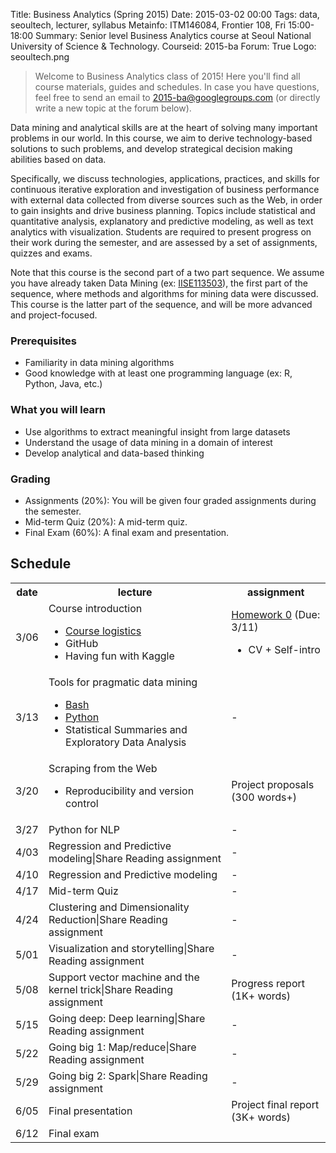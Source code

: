 Title: Business Analytics (Spring 2015)
Date: 2015-03-02 00:00
Tags: data, seoultech, lecturer, syllabus
Metainfo: ITM146084, Frontier 108, Fri 15:00-18:00
Summary: Senior level Business Analytics course at Seoul National University of Science & Technology.
Courseid: 2015-ba
Forum: True
Logo: seoultech.png

> Welcome to Business Analytics class of 2015!
> Here you'll find all course materials, guides and schedules.
> In case you have questions, feel free to send an email to [2015-ba@googlegroups.com](mailto:2015-ba@googlegroups.com) (or directly write a new topic at the forum below).

Data mining and analytical skills are at the heart of solving many important problems in our world.
In this course, we aim to derive technology-based solutions to such problems, and develop strategical decision making abilities based on data.

Specifically, we discuss technologies, applications, practices, and skills for continuous iterative exploration and investigation of business performance with external data collected from diverse sources such as the Web, in order to gain insights and drive business planning.
Topics include statistical and quantitative analysis, explanatory and predictive modeling, as well as text analytics with visualization.
Students are required to present progress on their work during the semester, and are assessed by a set of assignments, quizzes and exams.

Note that this course is the second part of a two part sequence.
We assume you have already taken
Data Mining (ex: [IISE113503]({filename}/2015-dm/index.md)),
the first part of the sequence, where methods and algorithms for mining data were discussed.
This course is the latter part of the sequence, and will be more advanced and project-focused.

### Prerequisites
- Familiarity in data mining algorithms
- Good knowledge with at least one programming language (ex: R, Python, Java, etc.)

### What you will learn
- Use algorithms to extract meaningful insight from large datasets
- Understand the usage of data mining in a domain of interest
- Develop analytical and data-based thinking

### Grading
- Assignments (20%): You will be given four graded assignments during the semester.
- Mid-term Quiz (20%): A mid-term quiz.
- Final Exam (60%): A final exam and presentation.

## Schedule
<table id="schedule" class="table table-hover table-bordered">
<tr><th>date</th><th>lecture</th><th>assignment</th></tr>
<tr><td>3/06</td><td>Course introduction<ul><li><a href="course-logistics.html">Course logistics</a><li>GitHub<li>Having fun with Kaggle</ul></td><td><a href='http://goo.gl/forms/fE7ZIeL8VK'>Homework 0</a> (Due: 3/11)<ul><li>CV + Self-intro</ul></td></tr>
<tr><td>3/13</td><td>Tools for pragmatic data mining<ul><li><a href="bash.html">Bash</a><li><a href="../tips/introduction-to-python.html">Python</a><li>Statistical Summaries and Exploratory Data Analysis</ul></td><td>-</td></tr>
<tr><td>3/20</td><td>Scraping from the Web<ul><li>Reproducibility and version control</ul></td><td>Project proposals (300 words+)</td></tr>
<tr><td>3/27</td><td>Python for NLP</td><td>-</td></tr>
<tr><td>4/03</td><td>Regression and Predictive modeling|Share Reading assignment</td><td>-</td></tr>
<tr><td>4/10</td><td>Regression and Predictive modeling</td><td>-</td></tr>
<tr><td>4/17</td><td>Mid-term Quiz</td><td>-</td></tr>
<tr><td>4/24</td><td>Clustering and Dimensionality Reduction|Share Reading assignment</td><td>-</td></tr>
<tr><td>5/01</td><td>Visualization and storytelling|Share Reading assignment</td><td>-</td></tr>
<tr><td>5/08</td><td>Support vector machine and the kernel trick|Share Reading assignment</td><td>Progress report (1K+ words)</td></tr>
<tr><td>5/15</td><td>Going deep: Deep learning|Share Reading assignment</td><td>-</td></tr>
<tr><td>5/22</td><td>Going big 1: Map/reduce|Share Reading assignment</td><td>-</td></tr>
<tr><td>5/29</td><td>Going big 2: Spark|Share Reading assignment</td><td>-</td></tr>
<tr><td>6/05</td><td>Final presentation</td><td>Project final report (3K+ words)</td></tr>
<tr><td>6/12</td><td>Final exam</td><td></td></tr>
</table>

